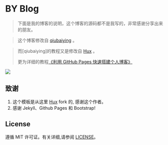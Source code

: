 # BY Blog

> 下面是我的博客的说明，这个博客的源码都不是我写的，非常感谢分享出来的朋友。

> 这个博客修改自 [qiubaiying](http://qiubaiying.github.io) 。

> 而[qiubaiying]的教程又是修改自 [Hux](https://github.com/Huxpro/huxpro.github.io) 。
> 
> 更为详细的教程[《利用 GitHub Pages 快速搭建个人博客》](http://www.jianshu.com/p/e68fba58f75c) 
> 

![](https://raw.githubusercontent.com/shiqingk/shiqingk.github.io/master/img/readme-home.png)


## 致谢

1. 这个模板是从这里 [Hux](https://github.com/Huxpro/huxpro.github.io) fork 的, 感谢这个作者。 
2. 感谢 Jekyll、Github Pages 和 Bootstrap!

## License

遵循 MIT 许可证。有关详细,请参阅 [LICENSE](https://github.com/qiubaiying/qiubaiying.github.io/blob/master/LICENSE)。

